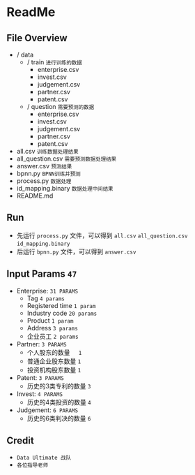 # ReadMe

## File Overview
- / data
    -   / train       `进行训练的数据`
        - enterprise.csv
        - invest.csv
        - judgement.csv
        - partner.csv
        - patent.csv
    -  / question    `需要预测的数据`
        - enterprise.csv
        - invest.csv
        - judgement.csv
        - partner.csv
        - patent.csv
- all.csv           `训练数据处理结果`
- all_question.csv  `需要预测数据处理结果`
- answer.csv        `预测结果`
- bpnn.py           `BPNN训练并预测`
- process.py        `数据处理`
- id_mapping.binary `数据处理中间结果`
- README.md

##  Run 
- 先运行 `process.py` 文件，可以得到 `all.csv` `all_question.csv` `id_mapping.binary`
- 后运行 `bpnn.py` 文件，可以得到 `answer.csv` 

## Input Params `47`

- Enterprise:   `31 PARAMS`
    - Tag `4 params` 
    - Registered time   `1 param`
    - Industry code     `20 params`
    - Product           `1 param`
    - Address           `3 params`
    - 企业员工            `2 params`
- Partner:      `3 PARAMS`
    - 个人股东的数量  &nbsp;&nbsp;&nbsp;  `1`
    - 普通企业股东数量  `1`
    - 投资机构股东数量  `1`
- Patent:       `3 PARAMS`
    - 历史的3类专利的数量   `3`
- Invest:       `4 PARAMS`
    - 历史的4类投资的数量 `4`
- Judgement:    `6 PARAMS`
    - 历史的6类判决的数量    `6`

## Credit
- `Data Ultimate 战队`
- `各位指导老师`
